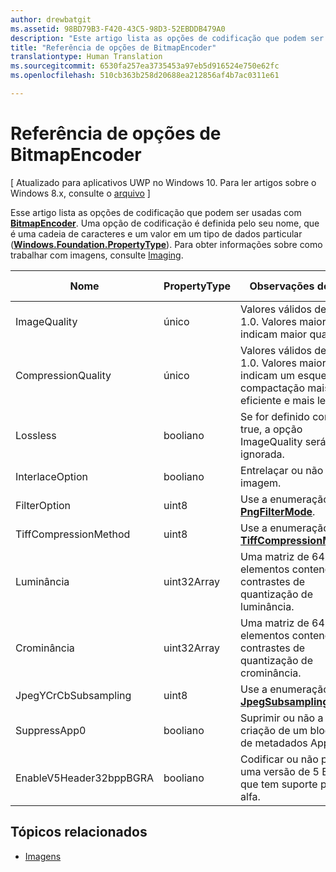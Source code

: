 ```yaml
---
author: drewbatgit
ms.assetid: 98BD79B3-F420-43C5-98D3-52EBDDB479A0
description: "Este artigo lista as opções de codificação que podem ser usadas com BitmapEncoder."
title: "Referência de opções de BitmapEncoder"
translationtype: Human Translation
ms.sourcegitcommit: 6530fa257ea3735453a97eb5d916524e750e62fc
ms.openlocfilehash: 510cb363b258d20688ea212856af4b7ac0311e61

---
```


# Referência de opções de BitmapEncoder

\[ Atualizado para aplicativos UWP no Windows 10. Para ler artigos sobre o Windows 8.x, consulte o [arquivo](http://go.microsoft.com/fwlink/p/?linkid=619132) \]

Esse artigo lista as opções de codificação que podem ser usadas com [**BitmapEncoder**](https://msdn.microsoft.com/library/windows/apps/br226206). Uma opção de codificação é definida pelo seu nome, que é uma cadeia de caracteres e um valor em um tipo de dados particular ([**Windows.Foundation.PropertyType**](https://msdn.microsoft.com/library/windows/apps/br225871)). Para obter informações sobre como trabalhar com imagens, consulte [Imaging](imaging.md).

| Nome                    | PropertyType | Observações de uso                                                                                        | Formatos válidos |
|-------------------------|--------------|----------------------------------------------------------------------------------------------------|---------------|
| ImageQuality            | único       | Valores válidos de 0 a 1.0. Valores maiores indicam maior qualidade.                                 | JPEG, JPEG-XR |
| CompressionQuality      | único       | Valores válidos de 0 a 1.0. Valores maiores indicam um esquema de compactação mais eficiente e mais lento. | TIFF          |
| Lossless                | booliano      | Se for definido como true, a opção ImageQuality será ignorada.                                        | JPEG-XR       |
| InterlaceOption         | booliano      | Entrelaçar ou não a imagem.                                                                    | PNG           |
| FilterOption            | uint8        | Use a enumeração [**PngFilterMode**](https://msdn.microsoft.com/library/windows/apps/br226389).                                | PNG           |
| TiffCompressionMethod   | uint8        | Use a enumeração [**TiffCompressionMode**](https://msdn.microsoft.com/library/windows/apps/br226399).                    | TIFF          |
| Luminância               | uint32Array  | Uma matriz de 64 elementos contendo contrastes de quantização de luminância.                               | JPEG          |
| Crominância             | uint32Array  | Uma matriz de 64 elementos contendo contrastes de quantização de crominância.                             | JPEG          |
| JpegYCrCbSubsampling    | uint8        | Use a enumeração [**JpegSubsamplingMode**](https://msdn.microsoft.com/library/windows/apps/br226386).                    | JPEG          |
| SuppressApp0            | booliano      | Suprimir ou não a criação de um bloqueio de metadados App0.                                        | JPEG          |
| EnableV5Header32bppBGRA | booliano      | Codificar ou não para uma versão de 5 BMP que tem suporte para alfa.                                         | BMP           |

 

## Tópicos relacionados

* [Imagens](imaging.md)
 

 







<!--HONumber=Jun16_HO4-->


